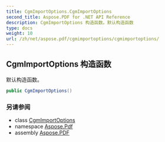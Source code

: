 ```yaml
---
title: CgmImportOptions.CgmImportOptions
second_title: Aspose.PDF for .NET API Reference
description: CgmImportOptions 构造函数。默认构造函数
type: docs
weight: 10
url: /zh/net/aspose.pdf/cgmimportoptions/cgmimportoptions/
---
```

## CgmImportOptions 构造函数

默认构造函数。

```csharp
public CgmImportOptions()
```

### 另请参阅

* class [CgmImportOptions](../)
* namespace [Aspose.Pdf](../../../aspose.pdf/)
* assembly [Aspose.PDF](../../../)